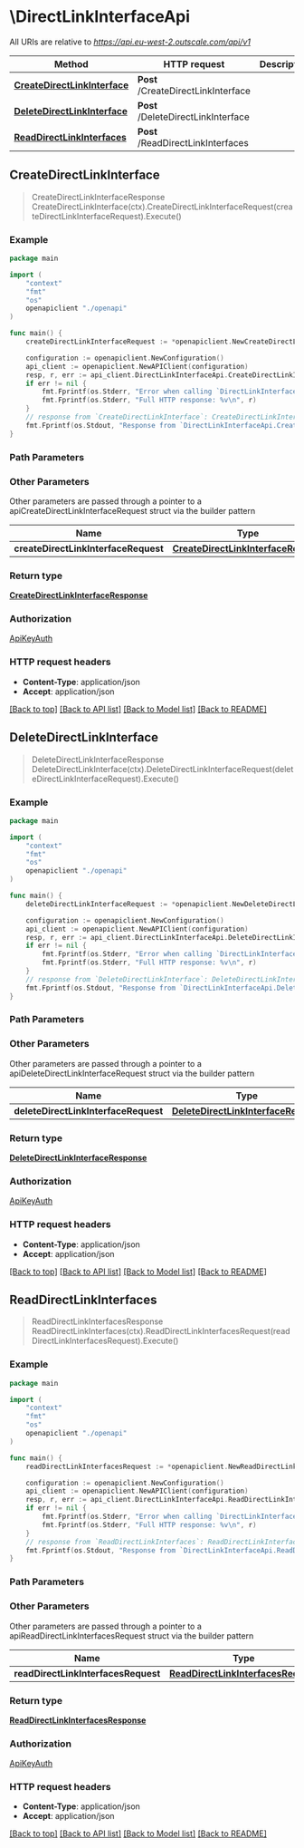 # \DirectLinkInterfaceApi

All URIs are relative to *https://api.eu-west-2.outscale.com/api/v1*

Method | HTTP request | Description
------------- | ------------- | -------------
[**CreateDirectLinkInterface**](DirectLinkInterfaceApi.md#CreateDirectLinkInterface) | **Post** /CreateDirectLinkInterface | 
[**DeleteDirectLinkInterface**](DirectLinkInterfaceApi.md#DeleteDirectLinkInterface) | **Post** /DeleteDirectLinkInterface | 
[**ReadDirectLinkInterfaces**](DirectLinkInterfaceApi.md#ReadDirectLinkInterfaces) | **Post** /ReadDirectLinkInterfaces | 



## CreateDirectLinkInterface

> CreateDirectLinkInterfaceResponse CreateDirectLinkInterface(ctx).CreateDirectLinkInterfaceRequest(createDirectLinkInterfaceRequest).Execute()



### Example

```go
package main

import (
    "context"
    "fmt"
    "os"
    openapiclient "./openapi"
)

func main() {
    createDirectLinkInterfaceRequest := *openapiclient.NewCreateDirectLinkInterfaceRequest("DirectLinkId_example", *openapiclient.NewDirectLinkInterface(int32(123), "DirectLinkInterfaceName_example", "VirtualGatewayId_example", int32(123))) // CreateDirectLinkInterfaceRequest |  (optional)

    configuration := openapiclient.NewConfiguration()
    api_client := openapiclient.NewAPIClient(configuration)
    resp, r, err := api_client.DirectLinkInterfaceApi.CreateDirectLinkInterface(context.Background()).CreateDirectLinkInterfaceRequest(createDirectLinkInterfaceRequest).Execute()
    if err != nil {
        fmt.Fprintf(os.Stderr, "Error when calling `DirectLinkInterfaceApi.CreateDirectLinkInterface``: %v\n", err)
        fmt.Fprintf(os.Stderr, "Full HTTP response: %v\n", r)
    }
    // response from `CreateDirectLinkInterface`: CreateDirectLinkInterfaceResponse
    fmt.Fprintf(os.Stdout, "Response from `DirectLinkInterfaceApi.CreateDirectLinkInterface`: %v\n", resp)
}
```

### Path Parameters



### Other Parameters

Other parameters are passed through a pointer to a apiCreateDirectLinkInterfaceRequest struct via the builder pattern


Name | Type | Description  | Notes
------------- | ------------- | ------------- | -------------
 **createDirectLinkInterfaceRequest** | [**CreateDirectLinkInterfaceRequest**](CreateDirectLinkInterfaceRequest.md) |  | 

### Return type

[**CreateDirectLinkInterfaceResponse**](CreateDirectLinkInterfaceResponse.md)

### Authorization

[ApiKeyAuth](../README.md#ApiKeyAuth)

### HTTP request headers

- **Content-Type**: application/json
- **Accept**: application/json

[[Back to top]](#) [[Back to API list]](../README.md#documentation-for-api-endpoints)
[[Back to Model list]](../README.md#documentation-for-models)
[[Back to README]](../README.md)


## DeleteDirectLinkInterface

> DeleteDirectLinkInterfaceResponse DeleteDirectLinkInterface(ctx).DeleteDirectLinkInterfaceRequest(deleteDirectLinkInterfaceRequest).Execute()



### Example

```go
package main

import (
    "context"
    "fmt"
    "os"
    openapiclient "./openapi"
)

func main() {
    deleteDirectLinkInterfaceRequest := *openapiclient.NewDeleteDirectLinkInterfaceRequest("DirectLinkInterfaceId_example") // DeleteDirectLinkInterfaceRequest |  (optional)

    configuration := openapiclient.NewConfiguration()
    api_client := openapiclient.NewAPIClient(configuration)
    resp, r, err := api_client.DirectLinkInterfaceApi.DeleteDirectLinkInterface(context.Background()).DeleteDirectLinkInterfaceRequest(deleteDirectLinkInterfaceRequest).Execute()
    if err != nil {
        fmt.Fprintf(os.Stderr, "Error when calling `DirectLinkInterfaceApi.DeleteDirectLinkInterface``: %v\n", err)
        fmt.Fprintf(os.Stderr, "Full HTTP response: %v\n", r)
    }
    // response from `DeleteDirectLinkInterface`: DeleteDirectLinkInterfaceResponse
    fmt.Fprintf(os.Stdout, "Response from `DirectLinkInterfaceApi.DeleteDirectLinkInterface`: %v\n", resp)
}
```

### Path Parameters



### Other Parameters

Other parameters are passed through a pointer to a apiDeleteDirectLinkInterfaceRequest struct via the builder pattern


Name | Type | Description  | Notes
------------- | ------------- | ------------- | -------------
 **deleteDirectLinkInterfaceRequest** | [**DeleteDirectLinkInterfaceRequest**](DeleteDirectLinkInterfaceRequest.md) |  | 

### Return type

[**DeleteDirectLinkInterfaceResponse**](DeleteDirectLinkInterfaceResponse.md)

### Authorization

[ApiKeyAuth](../README.md#ApiKeyAuth)

### HTTP request headers

- **Content-Type**: application/json
- **Accept**: application/json

[[Back to top]](#) [[Back to API list]](../README.md#documentation-for-api-endpoints)
[[Back to Model list]](../README.md#documentation-for-models)
[[Back to README]](../README.md)


## ReadDirectLinkInterfaces

> ReadDirectLinkInterfacesResponse ReadDirectLinkInterfaces(ctx).ReadDirectLinkInterfacesRequest(readDirectLinkInterfacesRequest).Execute()



### Example

```go
package main

import (
    "context"
    "fmt"
    "os"
    openapiclient "./openapi"
)

func main() {
    readDirectLinkInterfacesRequest := *openapiclient.NewReadDirectLinkInterfacesRequest() // ReadDirectLinkInterfacesRequest |  (optional)

    configuration := openapiclient.NewConfiguration()
    api_client := openapiclient.NewAPIClient(configuration)
    resp, r, err := api_client.DirectLinkInterfaceApi.ReadDirectLinkInterfaces(context.Background()).ReadDirectLinkInterfacesRequest(readDirectLinkInterfacesRequest).Execute()
    if err != nil {
        fmt.Fprintf(os.Stderr, "Error when calling `DirectLinkInterfaceApi.ReadDirectLinkInterfaces``: %v\n", err)
        fmt.Fprintf(os.Stderr, "Full HTTP response: %v\n", r)
    }
    // response from `ReadDirectLinkInterfaces`: ReadDirectLinkInterfacesResponse
    fmt.Fprintf(os.Stdout, "Response from `DirectLinkInterfaceApi.ReadDirectLinkInterfaces`: %v\n", resp)
}
```

### Path Parameters



### Other Parameters

Other parameters are passed through a pointer to a apiReadDirectLinkInterfacesRequest struct via the builder pattern


Name | Type | Description  | Notes
------------- | ------------- | ------------- | -------------
 **readDirectLinkInterfacesRequest** | [**ReadDirectLinkInterfacesRequest**](ReadDirectLinkInterfacesRequest.md) |  | 

### Return type

[**ReadDirectLinkInterfacesResponse**](ReadDirectLinkInterfacesResponse.md)

### Authorization

[ApiKeyAuth](../README.md#ApiKeyAuth)

### HTTP request headers

- **Content-Type**: application/json
- **Accept**: application/json

[[Back to top]](#) [[Back to API list]](../README.md#documentation-for-api-endpoints)
[[Back to Model list]](../README.md#documentation-for-models)
[[Back to README]](../README.md)

